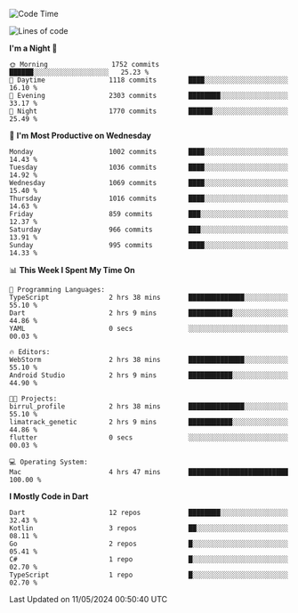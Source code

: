 <!--START_SECTION:waka-->
![Code Time](http://img.shields.io/badge/Code%20Time-508%20hrs%2012%20mins-blue)

![Lines of code](https://img.shields.io/badge/From%20Hello%20World%20I%27ve%20Written-1.8%20million%20lines%20of%20code-blue)

**I'm a Night 🦉** 

```text
🌞 Morning                1752 commits        ██████░░░░░░░░░░░░░░░░░░░   25.23 % 
🌆 Daytime                1118 commits        ████░░░░░░░░░░░░░░░░░░░░░   16.10 % 
🌃 Evening                2303 commits        ████████░░░░░░░░░░░░░░░░░   33.17 % 
🌙 Night                  1770 commits        ██████░░░░░░░░░░░░░░░░░░░   25.49 % 
```
📅 **I'm Most Productive on Wednesday** 

```text
Monday                   1002 commits        ████░░░░░░░░░░░░░░░░░░░░░   14.43 % 
Tuesday                  1036 commits        ████░░░░░░░░░░░░░░░░░░░░░   14.92 % 
Wednesday                1069 commits        ████░░░░░░░░░░░░░░░░░░░░░   15.40 % 
Thursday                 1016 commits        ████░░░░░░░░░░░░░░░░░░░░░   14.63 % 
Friday                   859 commits         ███░░░░░░░░░░░░░░░░░░░░░░   12.37 % 
Saturday                 966 commits         ███░░░░░░░░░░░░░░░░░░░░░░   13.91 % 
Sunday                   995 commits         ████░░░░░░░░░░░░░░░░░░░░░   14.33 % 
```


📊 **This Week I Spent My Time On** 

```text
💬 Programming Languages: 
TypeScript               2 hrs 38 mins       ██████████████░░░░░░░░░░░   55.10 % 
Dart                     2 hrs 9 mins        ███████████░░░░░░░░░░░░░░   44.86 % 
YAML                     0 secs              ░░░░░░░░░░░░░░░░░░░░░░░░░   00.03 % 

🔥 Editors: 
WebStorm                 2 hrs 38 mins       ██████████████░░░░░░░░░░░   55.10 % 
Android Studio           2 hrs 9 mins        ███████████░░░░░░░░░░░░░░   44.90 % 

🐱‍💻 Projects: 
birrul_profile           2 hrs 38 mins       ██████████████░░░░░░░░░░░   55.10 % 
limatrack_genetic        2 hrs 9 mins        ███████████░░░░░░░░░░░░░░   44.86 % 
flutter                  0 secs              ░░░░░░░░░░░░░░░░░░░░░░░░░   00.03 % 

💻 Operating System: 
Mac                      4 hrs 47 mins       █████████████████████████   100.00 % 
```

**I Mostly Code in Dart** 

```text
Dart                     12 repos            ████████░░░░░░░░░░░░░░░░░   32.43 % 
Kotlin                   3 repos             ██░░░░░░░░░░░░░░░░░░░░░░░   08.11 % 
Go                       2 repos             █░░░░░░░░░░░░░░░░░░░░░░░░   05.41 % 
C#                       1 repo              █░░░░░░░░░░░░░░░░░░░░░░░░   02.70 % 
TypeScript               1 repo              █░░░░░░░░░░░░░░░░░░░░░░░░   02.70 % 
```




 Last Updated on 11/05/2024 00:50:40 UTC
<!--END_SECTION:waka-->
